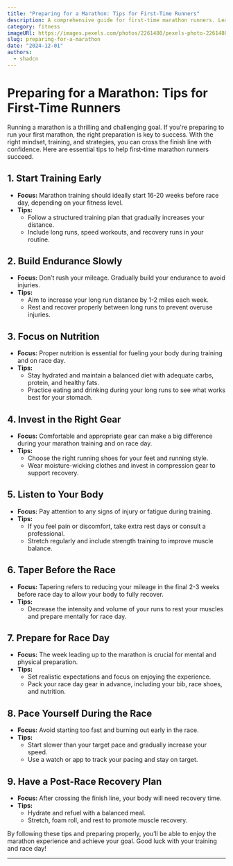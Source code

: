 ```yaml
---
title: "Preparing for a Marathon: Tips for First-Time Runners"
description: A comprehensive guide for first-time marathon runners. Learn how to prepare for your race with training tips, nutrition advice, and strategies for race day.
category: fitness
imageURl: https://images.pexels.com/photos/2261480/pexels-photo-2261480.jpg?auto=compress&cs=tinysrgb&w=600
slug: preparing-for-a-marathon
date: "2024-12-01"
authors:
  - shadcn
---
```


# Preparing for a Marathon: Tips for First-Time Runners

Running a marathon is a thrilling and challenging goal. If you're preparing to run your first marathon, the right preparation is key to success. With the right mindset, training, and strategies, you can cross the finish line with confidence. Here are essential tips to help first-time marathon runners succeed.

## 1. **Start Training Early**
   - **Focus:** Marathon training should ideally start 16-20 weeks before race day, depending on your fitness level.
   - **Tips:** 
     - Follow a structured training plan that gradually increases your distance.
     - Include long runs, speed workouts, and recovery runs in your routine.

## 2. **Build Endurance Slowly**
   - **Focus:** Don’t rush your mileage. Gradually build your endurance to avoid injuries.
   - **Tips:** 
     - Aim to increase your long run distance by 1-2 miles each week.
     - Rest and recover properly between long runs to prevent overuse injuries.

## 3. **Focus on Nutrition**
   - **Focus:** Proper nutrition is essential for fueling your body during training and on race day.
   - **Tips:** 
     - Stay hydrated and maintain a balanced diet with adequate carbs, protein, and healthy fats.
     - Practice eating and drinking during your long runs to see what works best for your stomach.

## 4. **Invest in the Right Gear**
   - **Focus:** Comfortable and appropriate gear can make a big difference during your marathon training and on race day.
   - **Tips:** 
     - Choose the right running shoes for your feet and running style.
     - Wear moisture-wicking clothes and invest in compression gear to support recovery.

## 5. **Listen to Your Body**
   - **Focus:** Pay attention to any signs of injury or fatigue during training.
   - **Tips:** 
     - If you feel pain or discomfort, take extra rest days or consult a professional.
     - Stretch regularly and include strength training to improve muscle balance.

## 6. **Taper Before the Race**
   - **Focus:** Tapering refers to reducing your mileage in the final 2-3 weeks before race day to allow your body to fully recover.
   - **Tips:** 
     - Decrease the intensity and volume of your runs to rest your muscles and prepare mentally for race day.

## 7. **Prepare for Race Day**
   - **Focus:** The week leading up to the marathon is crucial for mental and physical preparation.
   - **Tips:** 
     - Set realistic expectations and focus on enjoying the experience.
     - Pack your race day gear in advance, including your bib, race shoes, and nutrition.

## 8. **Pace Yourself During the Race**
   - **Focus:** Avoid starting too fast and burning out early in the race.
   - **Tips:** 
     - Start slower than your target pace and gradually increase your speed.
     - Use a watch or app to track your pacing and stay on target.

## 9. **Have a Post-Race Recovery Plan**
   - **Focus:** After crossing the finish line, your body will need recovery time.
   - **Tips:** 
     - Hydrate and refuel with a balanced meal.
     - Stretch, foam roll, and rest to promote muscle recovery.

By following these tips and preparing properly, you’ll be able to enjoy the marathon experience and achieve your goal. Good luck with your training and race day!

---
